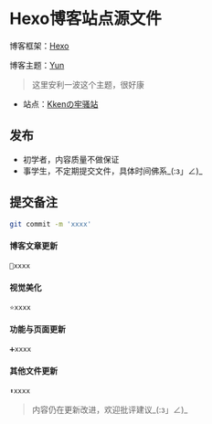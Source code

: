 # Hexo博客站点源文件

博客框架：[Hexo]((https://hexo.io/zh-cn/))

博客主题：[Yun](https://github.com/YunYouJun/hexo-theme-yun/)

> 这里安利一波这个主题，很好康

+ 站点：[Kkenの牢骚站 ](https://Kenguo05.github.io)

## 发布

+ 初学者，内容质量不做保证
+ 事学生，不定期提交文件，具体时间佛系\_(:з」∠)_

## 提交备注

```sh
git commit -m 'xxxx'
```

#### 博客文章更新

```sh
📄xxxx
```

#### 视觉美化

```sh
⭐xxxx
```

#### 功能与页面更新

```sh
➕xxxx
```

#### 其他文件更新

```sh
⬆xxxx
```

> 内容仍在更新改进，欢迎批评建议\_(:з」∠)_

